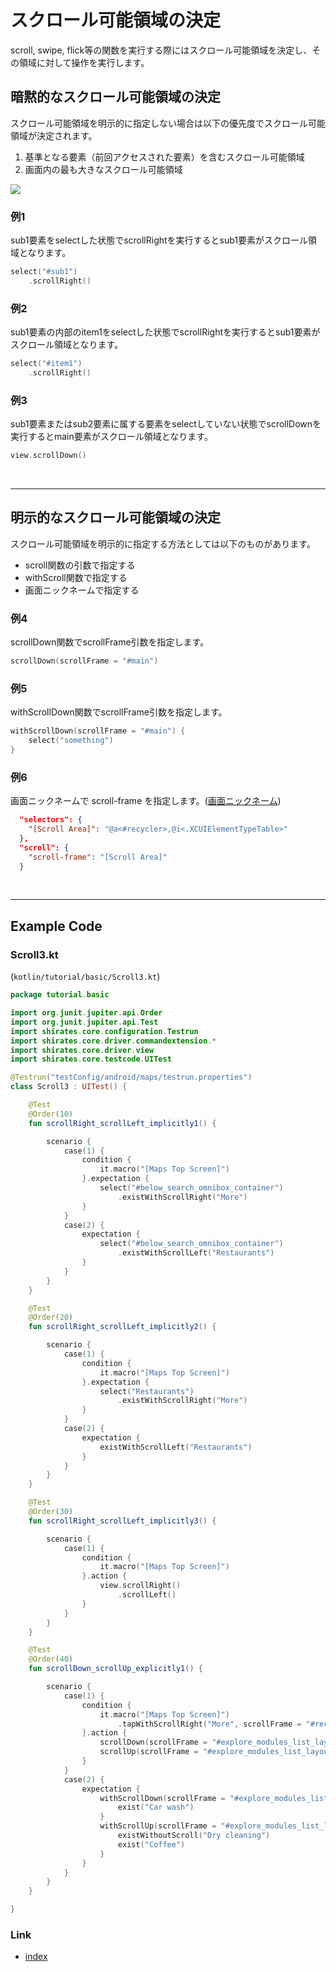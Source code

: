 # スクロール可能領域の決定

scroll, swipe, flick等の関数を実行する際にはスクロール可能領域を決定し、その領域に対して操作を実行します。

## 暗黙的なスクロール可能領域の決定

スクロール可能領域を明示的に指定しない場合は以下の優先度でスクロール可能領域が決定されます。

1. 基準となる要素（前回アクセスされた要素）を含むスクロール可能領域
2. 画面内の最も大きなスクロール可能領域

![](../../_images/determining_scrollable_area_1.png)

### 例1

sub1要素をselectした状態でscrollRightを実行するとsub1要素がスクロール領域となります。

```kotlin
select("#sub1")
    .scrollRight()
```

### 例2

sub1要素の内部のitem1をselectした状態でscrollRightを実行するとsub1要素がスクロール領域となります。

```kotlin
select("#item1")
    .scrollRight()
```

### 例3

sub1要素またはsub2要素に属する要素をselectしていない状態でscrollDownを実行するとmain要素がスクロール領域となります。

```kotlin
view.scrollDown()
```

<br>
<hr>

## 明示的なスクロール可能領域の決定

スクロール可能領域を明示的に指定する方法としては以下のものがあります。

- scroll関数の引数で指定する
- withScroll関数で指定する
- 画面ニックネームで指定する

### 例4

scrollDown関数でscrollFrame引数を指定します。

```kotlin
scrollDown(scrollFrame = "#main")
```

### 例5

withScrollDown関数でscrollFrame引数を指定します。

```kotlin
withScrollDown(scrollFrame = "#main") {
    select("something")
}
```

### 例6

画面ニックネームで scroll-frame
を指定します。([画面ニックネーム](../../selector_and_nickname/nickname/screen_nickname_ja.md))

```json
  "selectors": {
    "[Scroll Area]": "@a<#recycler>,@i<.XCUIElementTypeTable>"
  },
  "scroll": {
    "scroll-frame": "[Scroll Area]"
  }
```

<br>
<hr>

## Example Code

### Scroll3.kt

(`kotlin/tutorial/basic/Scroll3.kt`)

```kotlin
package tutorial.basic

import org.junit.jupiter.api.Order
import org.junit.jupiter.api.Test
import shirates.core.configuration.Testrun
import shirates.core.driver.commandextension.*
import shirates.core.driver.view
import shirates.core.testcode.UITest

@Testrun("testConfig/android/maps/testrun.properties")
class Scroll3 : UITest() {

    @Test
    @Order(10)
    fun scrollRight_scrollLeft_implicitly1() {

        scenario {
            case(1) {
                condition {
                    it.macro("[Maps Top Screen]")
                }.expectation {
                    select("#below_search_omnibox_container")
                        .existWithScrollRight("More")
                }
            }
            case(2) {
                expectation {
                    select("#below_search_omnibox_container")
                        .existWithScrollLeft("Restaurants")
                }
            }
        }
    }

    @Test
    @Order(20)
    fun scrollRight_scrollLeft_implicitly2() {

        scenario {
            case(1) {
                condition {
                    it.macro("[Maps Top Screen]")
                }.expectation {
                    select("Restaurants")
                        .existWithScrollRight("More")
                }
            }
            case(2) {
                expectation {
                    existWithScrollLeft("Restaurants")
                }
            }
        }
    }

    @Test
    @Order(30)
    fun scrollRight_scrollLeft_implicitly3() {

        scenario {
            case(1) {
                condition {
                    it.macro("[Maps Top Screen]")
                }.action {
                    view.scrollRight()
                        .scrollLeft()
                }
            }
        }
    }

    @Test
    @Order(40)
    fun scrollDown_scrollUp_explicitly1() {

        scenario {
            case(1) {
                condition {
                    it.macro("[Maps Top Screen]")
                        .tapWithScrollRight("More", scrollFrame = "#recycler_view")
                }.action {
                    scrollDown(scrollFrame = "#explore_modules_list_layout_recyclerView")
                    scrollUp(scrollFrame = "#explore_modules_list_layout_recyclerView")
                }
            }
            case(2) {
                expectation {
                    withScrollDown(scrollFrame = "#explore_modules_list_layout_recyclerView") {
                        exist("Car wash")
                    }
                    withScrollUp(scrollFrame = "#explore_modules_list_layout_recyclerView") {
                        existWithoutScroll("Dry cleaning")
                        exist("Coffee")
                    }
                }
            }
        }
    }

}
```

### Link

- [index](../../../../index_ja.md)

